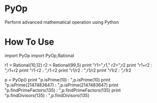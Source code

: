 PyOp
====

Perform advanced mathematical operation using Python





How To Use
==========
import PyOp import PyOp,Rational

r1 = Rational(10,12)
r2 = Rational(99,5)
print "r1=",r1," r2=",r2
print "r1+r2 : ",r1+r2
print "r1-r2 : ",r1-r2
print "r1/r2 : ",r1/r2
print "r1*r2 : ",r1*r2
    
p = PyOp()
print "p.isPrime(10) : ",p.isPrime(10)
print "p.isPrime(2147483647) : ",p.isPrime(2147483647)
print "p.findPrimeFactors(135) : ",p.findPrimeFactors(135)
print "p.findDivisors(135) : ",p.findDivisors(135)